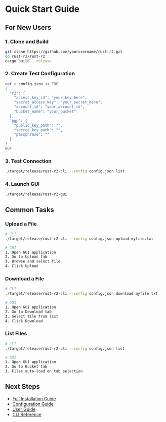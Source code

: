 # Quick Start Guide

## For New Users

### 1. Clone and Build
```bash
git clone https://github.com/yourusername/rust-r2.git
cd rust-r2/rust-r2
cargo build --release
```

### 2. Create Test Configuration
```bash
cat > config.json << EOF
{
  "r2": {
    "access_key_id": "your_key_here",
    "secret_access_key": "your_secret_here",
    "account_id": "your_account_id",
    "bucket_name": "your_bucket"
  },
  "pgp": {
    "public_key_path": "",
    "secret_key_path": "",
    "passphrase": ""
  }
}
EOF
```

### 3. Test Connection
```bash
./target/release/rust-r2-cli --config config.json list
```

### 4. Launch GUI
```bash
./target/release/rust-r2-gui
```

## Common Tasks

### Upload a File
```bash
# CLI
./target/release/rust-r2-cli --config config.json upload myfile.txt

# GUI
1. Open GUI application
2. Go to Upload tab
3. Browse and select file
4. Click Upload
```

### Download a File
```bash
# CLI
./target/release/rust-r2-cli --config config.json download myfile.txt --output downloaded.txt

# GUI
1. Open GUI application
2. Go to Download tab
3. Select file from list
4. Click Download
```

### List Files
```bash
# CLI
./target/release/rust-r2-cli --config config.json list

# GUI
1. Open GUI application
2. Go to Bucket tab
3. Files auto-load on tab selection
```

## Next Steps

- [Full Installation Guide](INSTALLATION.md)
- [Configuration Guide](CONFIGURATION.md)
- [User Guide](USER_GUIDE.md)
- [CLI Reference](CLI_REFERENCE.md)